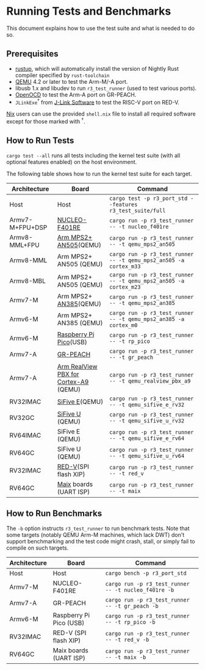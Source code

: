 # Running Tests and Benchmarks

This document explains how to use the test suite and what is needed to do so.

## Prerequisites

 - [rustup], which will automatically install the version of Nightly Rust compiler specified by `rust-toolchain`
 - [QEMU](https://www.qemu.org/) 4.2 or later to test the Arm-M/-A port.
 - libusb 1.x and libudev to run `r3_test_runner` (used to test various ports).
 - [OpenOCD](http://openocd.org) to test the Arm-A port on GR-PEACH.
 - `JLinkExe`<sup>†</sup> from [J-Link Software] to test the RISC-V port on RED-V.

[rustup]: https://rustup.rs/
[J-Link Software]: https://www.segger.com/downloads/jlink#J-LinkSoftwareAndDocumentationPack

[Nix] users can use the provided `shell.nix` file to install all required software except for those marked with <sup>†</sup>.

[Nix]: https://nixos.org/nix/

## How to Run Tests

`cargo test --all` runs all tests including the kernel test suite (with all optional features enabled) on the host environment.

The following table shows how to run the kernel test suite for each target.

|   Architecture  |                  Board                   |                              Command                              |
| --------------- | ---------------------------------------- | ----------------------------------------------------------------- |
| Host            | Host                                     | `cargo test -p r3_port_std --features r3_test_suite/full`         |
| Armv7-M+FPU+DSP | [NUCLEO-F401RE]                          | `cargo run -p r3_test_runner -- -t nucleo_f401re`                 |
| Armv8-MML+FPU   | [Arm MPS2+]​ [AN505]​ (QEMU)             | `cargo run -p r3_test_runner -- -t qemu_mps2_an505`               |
| Armv8-MML       | Arm MPS2+ AN505 (QEMU)                   | `cargo run -p r3_test_runner -- -t qemu_mps2_an505 -a cortex_m33` |
| Armv8-MBL       | Arm MPS2+ AN505 (QEMU)                   | `cargo run -p r3_test_runner -- -t qemu_mps2_an505 -a cortex_m23` |
| Armv7-M         | Arm MPS2+ [AN385]​ (QEMU)                | `cargo run -p r3_test_runner -- -t qemu_mps2_an385`               |
| Armv6-M         | Arm MPS2+ AN385 (QEMU)                   | `cargo run -p r3_test_runner -- -t qemu_mps2_an385 -a cortex_m0`  |
| Armv6-M         | [Raspberry Pi Pico]​ (USB)               | `cargo run -p r3_test_runner -- -t rp_pico`                       |
| Armv7-A         | [GR-PEACH]                               | `cargo run -p r3_test_runner -- -t gr_peach`                      |
| Armv7-A         | [Arm RealView PBX for Cortex-A9]​ (QEMU) | `cargo run -p r3_test_runner -- -t qemu_realview_pbx_a9`          |
| RV32IMAC        | [SiFive E]​ (QEMU)                       | `cargo run -p r3_test_runner -- -t qemu_sifive_e_rv32`            |
| RV32GC          | [SiFive U]​ (QEMU)                       | `cargo run -p r3_test_runner -- -t qemu_sifive_u_rv32`            |
| RV64IMAC        | SiFive E (QEMU)                          | `cargo run -p r3_test_runner -- -t qemu_sifive_e_rv64`            |
| RV64GC          | SiFive U (QEMU)                          | `cargo run -p r3_test_runner -- -t qemu_sifive_u_rv64`            |
| RV32IMAC        | [RED-V]​ (SPI flash XIP)                 | `cargo run -p r3_test_runner -- -t red_v`                         |
| RV64GC          | [Maix] boards (UART ISP)                 | `cargo run -p r3_test_runner -- -t maix`                          |

[NUCLEO-F401RE]: https://www.st.com/en/evaluation-tools/nucleo-f401re.html
[Arm MPS2+]: https://developer.arm.com/tools-and-software/development-boards/fpga-prototyping-boards/mps2
[AN505]: http://infocenter.arm.com/help/topic/com.arm.doc.dai0505b/index.html
[AN385]: https://developer.arm.com/documentation/dai0385/d/
[GR-PEACH]: https://www.renesas.com/us/en/products/gadget-renesas/boards/gr-peach.html
[Arm RealView PBX for Cortex-A9]: https://developer.arm.com/docs/dui0440/latest/preface
[SiFive E]: https://github.com/sifive/freedom-e-sdk
[SiFive U]: https://github.com/sifive/freedom-u-sdk
[RED-V]: https://www.sparkfun.com/products/15594?_ga=2.171541280.1047902909.1599963676-1377824336.1599963676
[Maix]: https://maixduino.sipeed.com/en/
[Raspberry Pi Pico]: https://pico.raspberrypi.org/

## How to Run Benchmarks

The `-b` option instructs `r3_test_runner` to run benchmark tests. Note that some targets (notably QEMU Arm-M machines, which lack DWT) don't support benchmarking and the test code might crash, stall, or simply fail to compile on such targets.

| Architecture |          Board          |                           Command                           |
| ------------ | ----------------------- | ----------------------------------------------------------- |
| Host         | Host                    | `cargo bench -p r3_port_std`                         |
| Armv7-M      | NUCLEO-F401RE           | `cargo run -p r3_test_runner -- -t nucleo_f401re -b` |
| Armv7-A      | GR-PEACH                | `cargo run -p r3_test_runner -- -t gr_peach -b`      |
| Armv6-M      | Raspberry Pi Pico (USB) | `cargo run -p r3_test_runner -- -t rp_pico -b`       |
| RV32IMAC     | RED-V (SPI flash XIP)   | `cargo run -p r3_test_runner -- -t red_v -b`         |
| RV64GC       | Maix boards (UART ISP)  | `cargo run -p r3_test_runner -- -t maix -b`          |

